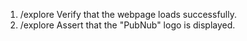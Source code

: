 1. /explore Verify that the webpage loads successfully.
2. /explore Assert that the "PubNub" logo is displayed.
